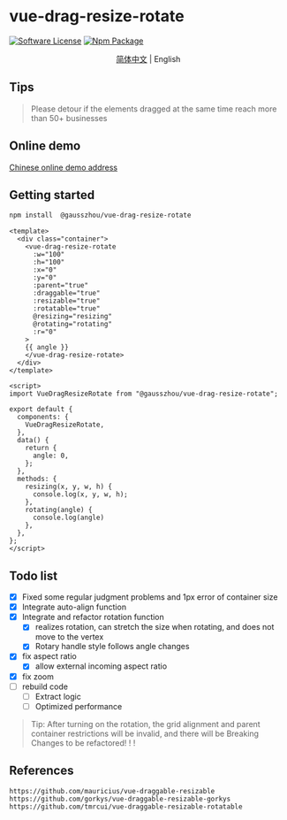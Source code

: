 # vue-drag-resize-rotate
 
[![Software License](https://img.shields.io/badge/license-MIT-brightgreen.svg?style=flat-square)](LICENSE) [![Npm Package](https://img.shields.io/npm/v/@gausszhou/vue-drag-resize-rotate.svg)](https://www.npmjs.com/package/@gausszhou/vue-drag-resize-rotate)

<p align='center'>
<a href="https://github.com/gausszhou/vue-drag-resize-rotate/blob/master/README.md">简体中文</a> | English
</p>

## Tips

> Please detour if the elements dragged at the same time reach more than 50+ businesses


## Online demo

[Chinese online demo address](https://gausszhou.github.io/vue-drag-resize-rotate)

## Getting started

```bash
npm install  @gausszhou/vue-drag-resize-rotate
```

```vue
<template>
  <div class="container">
    <vue-drag-resize-rotate
      :w="100"
      :h="100"
      :x="0"
      :y="0"
      :parent="true"
      :draggable="true"
      :resizable="true"
      :rotatable="true"
      @resizing="resizing"
      @rotating="rotating"
      :r="0"
    >
    {{ angle }}
    </vue-drag-resize-rotate>
  </div>
</template>

<script>
import VueDragResizeRotate from "@gausszhou/vue-drag-resize-rotate";

export default {
  components: {
    VueDragResizeRotate,
  },
  data() {
    return {
      angle: 0,
    };
  },
  methods: {
    resizing(x, y, w, h) {
      console.log(x, y, w, h);
    },
    rotating(angle) {
      console.log(angle)
    },
  },
};
</script>
```

## Todo list
 
- [x] Fixed some regular judgment problems and 1px error of container size
- [x] Integrate auto-align function
- [x] Integrate and refactor rotation function
   - [x] realizes rotation, can stretch the size when rotating, and does not move to the vertex
   - [x] Rotary handle style follows angle changes
- [x] fix aspect ratio
   - [x] allow external incoming aspect ratio
- [x] fix zoom
- [ ] rebuild code
   - [ ] Extract logic
   - [ ] Optimized performance

> Tip: After turning on the rotation, the grid alignment and parent container restrictions will be invalid, and there will be Breaking Changes to be refactored! ! !

## References

```shell
https://github.com/mauricius/vue-draggable-resizable
https://github.com/gorkys/vue-draggable-resizable-gorkys
https://github.com/tmrcui/vue-draggable-resizable-rotatable   
```